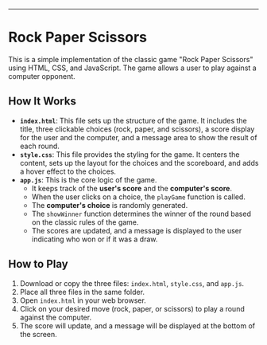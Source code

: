 ***

# Rock Paper Scissors

This is a simple implementation of the classic game "Rock Paper Scissors" using HTML, CSS, and JavaScript. The game allows a user to play against a computer opponent.

## How It Works

* **`index.html`**: This file sets up the structure of the game. It includes the title, three clickable choices (rock, paper, and scissors), a score display for the user and the computer, and a message area to show the result of each round.
* **`style.css`**: This file provides the styling for the game. It centers the content, sets up the layout for the choices and the scoreboard, and adds a hover effect to the choices.
* **`app.js`**: This is the core logic of the game.
    * It keeps track of the **user's score** and the **computer's score**.
    * When the user clicks on a choice, the `playGame` function is called.
    * The **computer's choice** is randomly generated.
    * The `showWinner` function determines the winner of the round based on the classic rules of the game.
    * The scores are updated, and a message is displayed to the user indicating who won or if it was a draw.

## How to Play

1.  Download or copy the three files: `index.html`, `style.css`, and `app.js`.
2.  Place all three files in the same folder.
3.  Open `index.html` in your web browser.
4.  Click on your desired move (rock, paper, or scissors) to play a round against the computer.
5.  The score will update, and a message will be displayed at the bottom of the screen.
